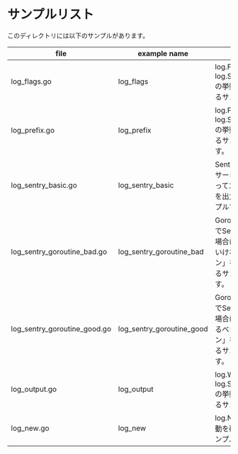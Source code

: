 # サンプルリスト

このディレクトリには以下のサンプルがあります。

|file|example name|note|
|----|------------|----|
|log\_flags.go|log\_flags|log.Flag()とlog.SetFlags()の挙動を確認するサンプルです.|
|log\_prefix.go|log\_prefix|log.Prefix() と log.SetPrefix() の挙動を確認するサンプルです。|
|log\_sentry\_basic.go|log\_sentry\_basic|SentryBasic のサービスをつかってエラーログを出力するサンプルです。|
|log\_sentry\_goroutine\_bad.go|log\_sentry\_goroutine\_bad|Goroutineの中でSentryを使う場合に「してはいけないパターン」を表しているサンプルです。|
|log\_sentry\_goroutine\_good.go|log\_sentry\_goroutine\_good|Goroutineの中でSentryを使う場合に「こうするべきパターン」を表しているサンプルです。|
|log\_output.go|log\_output|log.Writer() と log.SetOutput() の挙動を確認するサンプルです.|
|log\_new.go|log\_new|log.New() の挙動を確認するサンプルです.|

